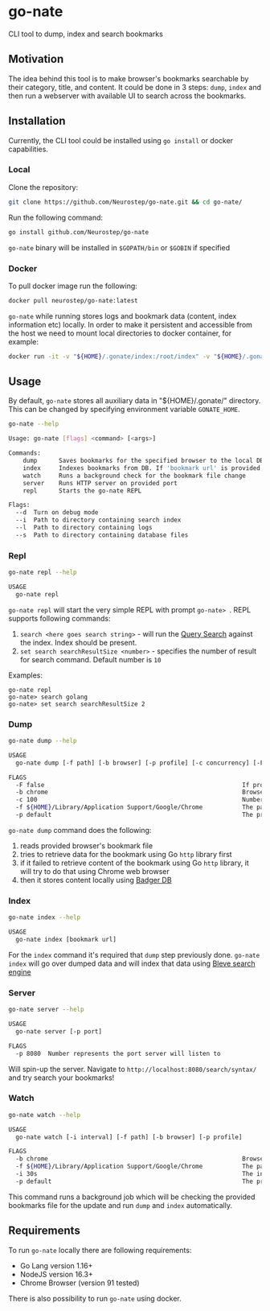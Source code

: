 # go-nate
CLI tool to dump, index and search bookmarks

## Motivation

The idea behind this tool is to make browser's bookmarks searchable by their category, title, and content. It could be done in 3 steps: `dump`, `index` and then run a webserver with available UI to search across the bookmarks.

## Installation

Currently, the CLI tool could be installed using `go install` or docker capabilities.

### Local

Clone the repository:
```bash
git clone https://github.com/Neurostep/go-nate.git && cd go-nate/
```

Run the following command:
```bash
go install github.com/Neurostep/go-nate
```

`go-nate` binary will be installed in `$GOPATH/bin` or `$GOBIN` if specified

### Docker

To pull docker image run the following:

```bash
docker pull neurostep/go-nate:latest
```

`go-nate` while running stores logs and bookmark data (content, index information etc) locally. In order to make it
persistent and accessible from the host we need to mount local directories to docker container, for example:

```bash
docker run -it -v "${HOME}/.gonate/index:/root/index" -v "${HOME}/.gonate/db:/root/db" -v "${HOME}/.gonate/index:/root/index" -v "${HOME}/.gonate/log:/root/log" -v "${HOME}/Library/Application Support/Google/Chrome:/root/bookmarks" neurostep/go-nate:latest go-nate dump -f bookmarks
```

## Usage

By default, `go-nate` stores all auxiliary data in "${HOME}/.gonate/" directory.
This can be changed by specifying environment variable `GONATE_HOME`.

```bash
go-nate --help

Usage: go-nate [flags] <command> [<args>]

Commands:
    dump      Saves bookmarks for the specified browser to the local DB. If bookmark URL is provided, it will dump that one only
    index     Indexes bookmarks from DB. If 'bookmark url' is provided, it will index only that bookmark
    watch     Runs a background check for the bookmark file change
    server    Runs HTTP server on provided port
    repl      Starts the go-nate REPL

Flags:
  --d  Turn on debug mode
  --i  Path to directory containing search index
  --l  Path to directory containing logs
  --s  Path to directory containing database files
```

### Repl

```bash
go-nate repl --help

USAGE
  go-nate repl
```

`go-nate repl` will start the very simple REPL with prompt `go-nate> `.
REPL supports following commands:

1. `search <here goes search string>` - will run the [Query Search](https://blevesearch.com/docs/Query-String-Query/)
    against the index. Index should be present.
2. `set search searchResultSize <number>` - specifies the number of result for search command. Default number is `10`

Examples:

```
go-nate repl
go-nate> search golang
go-nate> set search searchResultSize 2
```
### Dump

```bash
go-nate dump --help

USAGE
  go-nate dump [-f path] [-b browser] [-p profile] [-c concurrency] [-F force to dump] [bookmark url] [bookmark folder] [bookmark title]

FLAGS
  -F false                                                       If provided, then bookmark will be dumped even if it already exists
  -b chrome                                                      Browser for which bookmarks are being dumped
  -c 100                                                         Number of concurrent workers to dump the bookmarks
  -f ${HOME}/Library/Application Support/Google/Chrome           The path to local browser profile
  -p default                                                     The profile name of the browser
```

`go-nate dump` command does the following:

1. reads provided browser's bookmark file
1. tries to retrieve data for the bookmark using Go `http` library first
1. if it failed to retrieve content of the bookmark using Go `http` library, it will try to do that using Chrome web browser
1. then it stores content locally using [Badger DB](https://github.com/dgraph-io/badger)

### Index

```bash
go-nate index --help

USAGE
  go-nate index [bookmark url]
```

For the `index` command it's required that `dump` step previously done. `go-nate index` will go over dumped data and will
index that data using [Bleve search engine](http://blevesearch.com/)

### Server

```bash
go-nate server --help

USAGE
  go-nate server [-p port]

FLAGS
  -p 8080  Number represents the port server will listen to
```

Will spin-up the server. Navigate to `http://localhost:8080/search/syntax/` and try search your bookmarks!

### Watch

```bash
go-nate watch --help

USAGE
  go-nate watch [-i interval] [-f path] [-b browser] [-p profile]

FLAGS
  -b chrome                                                      Browser for which bookmarks are being watched and dumped
  -f ${HOME}/Library/Application Support/Google/Chrome           The path to local browser profile
  -i 30s                                                         The interval in which watch will perform the bookmark file check
  -p default                                                     The profile name of the browser
```

This command runs a background job which will be checking the provided bookmarks file for the update and run `dump` and
`index` automatically.

## Requirements

To run `go-nate` locally there are following requirements:

 - Go Lang version 1.16+
 - NodeJS version 16.3+
 - Chrome Browser (version 91 tested)

There is also possibility to run `go-nate` using docker.

